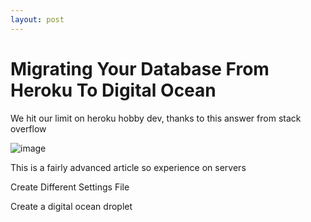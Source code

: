 ```yaml
---
layout: post
---
```


# Migrating Your Database From Heroku To Digital Ocean

We hit our limit on heroku hobby dev, thanks to this answer from stack overflow 

![image](https://user-images.githubusercontent.com/41069456/156214804-7fd51466-94c3-4ffc-9378-e8bca72fb6be.png)


This is a fairly advanced article so experience on servers 

Create Different Settings File 

Create a digital ocean droplet 
